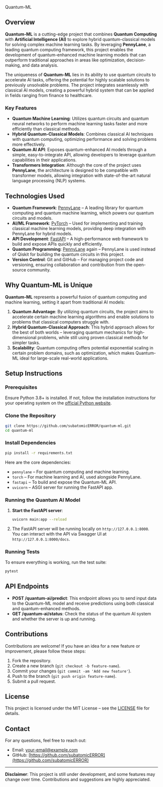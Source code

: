 Quantum-ML

## Overview

**Quantum-ML** is a cutting-edge project that combines **Quantum Computing** with **Artificial Intelligence (AI)** to explore hybrid quantum-classical models for solving complex machine learning tasks. By leveraging **PennyLane**, a leading quantum computing framework, this project enables the development of quantum-enhanced machine learning models that can outperform traditional approaches in areas like optimization, decision-making, and data analysis.

The uniqueness of **Quantum-ML** lies in its ability to use quantum circuits to accelerate AI tasks, offering the potential for highly scalable solutions to previously unsolvable problems. The project integrates seamlessly with classical AI models, creating a powerful hybrid system that can be applied in fields ranging from finance to healthcare.

### Key Features

- **Quantum Machine Learning**: Utilizes quantum circuits and quantum neural networks to perform machine learning tasks faster and more efficiently than classical methods.
- **Hybrid Quantum-Classical Models**: Combines classical AI techniques with quantum computing, optimizing performance and solving problems more effectively.
- **Quantum AI API**: Exposes quantum-enhanced AI models through a simple, easy-to-integrate API, allowing developers to leverage quantum capabilities in their applications.
- **Transformers Integration**: Although the core of the project uses **PennyLane**, the architecture is designed to be compatible with transformer models, allowing integration with state-of-the-art natural language processing (NLP) systems.

## Technologies Used

- **Quantum Framework**: [PennyLane](https://pennylane.ai) – A leading library for quantum computing and quantum machine learning, which powers our quantum circuits and models.
- **AI/ML Framework**: [PyTorch](https://pytorch.org) – Used for implementing and training classical machine learning models, providing deep integration with PennyLane for hybrid models.
- **API Development**: [FastAPI](https://fastapi.tiangolo.com) – A high-performance web framework to build and expose APIs quickly and efficiently.
- **Quantum Programming**: [PennyLane](https://pennylane.ai) again – PennyLane is used instead of Qiskit for building the quantum circuits in this project.
- **Version Control**: Git and GitHub – For managing project code and versioning, ensuring collaboration and contribution from the open-source community.

## Why Quantum-ML is Unique

**Quantum-ML** represents a powerful fusion of quantum computing and machine learning, setting it apart from traditional AI models:

1. **Quantum Advantage**: By utilizing quantum circuits, the project aims to accelerate certain machine learning algorithms and enable solutions to problems that classical computers struggle with.
2. **Hybrid Quantum-Classical Approach**: This hybrid approach allows for the best of both worlds – leveraging quantum mechanics for high-dimensional problems, while still using proven classical methods for simpler tasks.
3. **Scalability**: Quantum computing offers potential exponential scaling in certain problem domains, such as optimization, which makes Quantum-ML ideal for large-scale real-world applications.

## Setup Instructions

### Prerequisites

Ensure Python 3.8+ is installed. If not, follow the installation instructions for your operating system on the [official Python website](https://www.python.org/downloads/).

### Clone the Repository

```bash
git clone https://github.com/subatomicERROR/quantum-ml.git
cd quantum-ml
```

### Install Dependencies

```bash
pip install -r requirements.txt
```

Here are the core dependencies:

- `pennylane` – For quantum computing and machine learning.
- `torch` – For machine learning and AI, used alongside PennyLane.
- `fastapi` – To build and expose the Quantum-ML API.
- `uvicorn` – ASGI server for running the FastAPI app.

### Running the Quantum AI Model

1. **Start the FastAPI server**:
   ```bash
   uvicorn main:app --reload
   ```

2. The FastAPI server will be running locally on `http://127.0.0.1:8000`. You can interact with the API via Swagger UI at `http://127.0.0.1:8000/docs`.

### Running Tests

To ensure everything is working, run the test suite:

```bash
pytest
```

## API Endpoints

- **POST /quantum-ai/predict**: This endpoint allows you to send input data to the Quantum-ML model and receive predictions using both classical and quantum-enhanced methods.
- **GET /quantum-ai/status**: Check the status of the quantum AI system and whether the server is up and running.

## Contributions

Contributions are welcome! If you have an idea for a new feature or improvement, please follow these steps:

1. Fork the repository.
2. Create a new branch (`git checkout -b feature-name`).
3. Commit your changes (`git commit -am 'Add new feature'`).
4. Push to the branch (`git push origin feature-name`).
5. Submit a pull request.

## License

This project is licensed under the MIT License – see the [LICENSE](LICENSE) file for details.

## Contact

For any questions, feel free to reach out:

- Email: [your-email@example.com](mailto:iamyash.creator@gmail.com )
- GitHub: [https://github.com/subatomicERROR](https://github.com/subatomicERROR)

---

**Disclaimer**: This project is still under development, and some features may change over time. Contributions and suggestions are highly appreciated.

